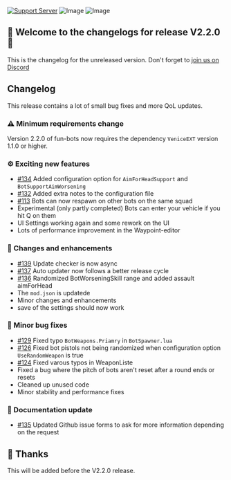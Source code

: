 [![Support Server](https://img.shields.io/discord/862736286774198322.svg?label=Discord&logo=Discord&colorB=7289da&style=for-the-badge)](https://discord.gg/K44VsQsKnx)
![Image](https://img.shields.io/github/downloads/Joe91/fun-bots/total?style=for-the-badge)
![Image](https://img.shields.io/github/stars/Joe91/fun-bots?style=for-the-badge)

## 🥳 Welcome to the changelogs for release **V2.2.0** 🥳


This is the changelog for the unreleased version. Don't forget to [join us on Discord](https://discord.gg/K44VsQsKnx)

## Changelog
This release contains a lot of small bug fixes and more QoL updates.

### ⚠️ Minimum requirements change
Version 2.2.0 of fun-bots now requires the dependency `VeniceEXT` version 1.1.0 or higher.

### ⚙️ Exciting new features
- [#134](https://github.com/Joe91/fun-bots/pull/134) Added configuration option for `AimForHeadSupport` and `BotSupportAimWorsening`<br>
- [#132](https://github.com/Joe91/fun-bots/pull/132) Added extra notes to the configuration file<br>
- [#113](https://github.com/Joe91/fun-bots/issues/113) Bots can now respawn on other bots on the same squad
- Experimental (only partly completed) Bots can enter your vehicle if you hit Q on them
- UI Settings working again and some rework on the UI
- Lots of performance improvement in the Waypoint-editor

### 📝 Changes and enhancements
- [#139](https://github.com/Joe91/fun-bots/pull/139) Update checker is now async<br>
- [#137](https://github.com/Joe91/fun-bots/pull/137) Auto updater now follows a better release cycle<br>
- [#136](https://github.com/Joe91/fun-bots/pull/136) Randomized BotWorseningSkill range and added assault aimForHead<br>
- The `mod.json` is updatede<br>
- Minor changes and enhancements
- save of the settings should now work

### 🐛 Minor bug fixes
- [#129](https://github.com/Joe91/fun-bots/pull/129) Fixed typo `BotWeapons.Priamry` in `BotSpawner.lua`<br>
- [#126](https://github.com/Joe91/fun-bots/pull/126) Fixed bot pistols not being randomized when configuration option `UseRandomWeapon` is true<br>
- [#124](https://github.com/Joe91/fun-bots/pull/124) Fixed varous typos in WeaponListe<br>
- Fixed a bug where the pitch of bots aren't reset after a round ends or resets
- Cleaned up unused code
- Minor stability and performance fixes

### 📖 Documentation update
- [#135](https://github.com/Joe91/fun-bots/pull/135) Updated Github issue forms to ask for more information depending on the request

## 💋 Thanks
This will be added before the V2.2.0 release.
